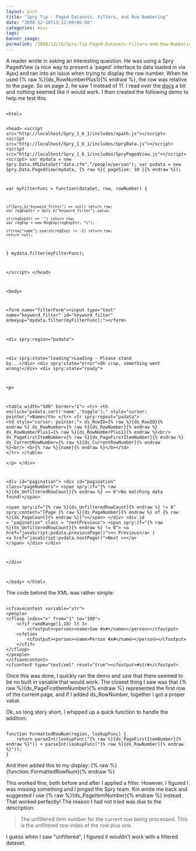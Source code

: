 ```yaml
---
layout: post
title: "Spry Tip - Paged Datasets, Filters, and Row Numbering"
date: "2008-12-18T13:12:00+06:00"
categories: misc 
tags: 
banner_image: 
permalink: /2008/12/18/Spry-Tip-Paged-Datasets-Filters-and-Row-Numbering
---
```


A reader wrote in asking an interesting question. He was using a Spry PagedView (a nice way to present a 'paged' interface to data loaded in via Ajax) and ran into an issue when trying to display the row number. When he used {% raw %}{ds_RowNumberPlus1}{% endraw %}, the row was relative to the page. So on page 2, he saw 1 instead of 11. I read over the <a href="http://labs.adobe.com/technologies/spry/samples/data_region/SpryPagedViewSample.html">docs</a> a bit and nothing seemed like it would work. I then created the following demo to help me test this.
<!--more-->
<code>
&lt;html&gt;

&lt;head&gt;
&lt;script src="http://localhost/Spry_1_6_1/includes/xpath.js"&gt;&lt;/script&gt;
&lt;script src="http://localhost/Spry_1_6_1/includes/SpryData.js"&gt;&lt;/script&gt;
&lt;script src="http://localhost/Spry_1_6_1/includes/SpryPagedView.js"&gt;&lt;/script&gt;
&lt;script&gt;
var mydata = new Spry.Data.XMLDataSet("data.cfm","/people/person"); 
var pvdata = new Spry.Data.PagedView(mydata, {% raw %}{ pageSize: 10 }{% endraw %});

var myFilterFunc = function(dataSet, row, rowNumber) {

	if(Spry.$("keyword_filter") == null) return row;
	var regExpStr = Spry.$("keyword_filter").value;

	if(regExpStr == '') return row;
	var regExp = new RegExp(regExpStr, "i");
	
	if(row["name"].search(regExp) != -1) return row;
	return null;
}
mydata.filter(myFilterFunc);

&lt;/script&gt;
&lt;/head&gt;
	
&lt;body&gt;

&lt;form name="filterForm"&gt;&lt;input type="text" name="keyword_filter" id="keyword_filter" onkeyup="mydata.filter(myFilterFunc);"&gt;&lt;/form&gt;

&lt;div spry:region="pvdata"&gt;

&lt;div spry:state="loading"&gt;Loading - Please stand by...&lt;/div&gt;
&lt;div spry:state="error"&gt;Oh crap, something went wrong!&lt;/div&gt;
&lt;div spry:state="ready"&gt;
	
&lt;p&gt;

&lt;table width="500" border="1"&gt;
	&lt;tr&gt;
		&lt;th onclick="pvdata.sort('name','toggle');" style="cursor: pointer;"&gt;Name&lt;/th&gt;
	&lt;/tr&gt;
	&lt;tr spry:repeat="pvdata"&gt;
		&lt;td style="cursor: pointer;"&gt;
		ds_RowID={% raw %}{ds_RowID}{% endraw %} ds_RowNumber={% raw %}{ds_RowNumber}{% endraw %} ds_RowNumberPlus1={% raw %}{ds_RowNumberPlus1}{% endraw %}&lt;br/&gt;
		ds_PageFirstItemNumber={% raw %}{ds_PageFirstItemNumber}{% endraw %} ds_CurrentRowNumber={% raw %}{ds_CurrentRowNumber}{% endraw %}&lt;br/&gt;
		&lt;b&gt;{% raw %}{name}{% endraw %}&lt;/b&gt;&lt;/td&gt;
	&lt;/tr&gt;
&lt;/table&gt;	
&lt;/p&gt;
&lt;/div&gt;

&lt;div id="pagination"&gt;
	&lt;div id="pagination" class="pageNumbers"&gt;
	&lt;span spry:if="{% raw %}{ds_UnfilteredRowCount}{% endraw %} == 0"&gt;No matching data found!&lt;/span&gt;	
	&lt;span spry:if="{% raw %}{ds_UnfilteredRowCount}{% endraw %} != 0" spry:content="[Page {% raw %}{ds_PageNumber}{% endraw %} of {% raw %}{ds_PageCount}{% endraw %}]"&gt;&lt;/span&gt;
	&lt;/div&gt;
	&lt;div id = "pagination" class = "nextPrevious"&gt;
	&lt;span spry:if="{% raw %}{ds_UnfilteredRowCount}{% endraw %} != 0"&gt;
	&lt;a href="javaScript:pvdata.previousPage()"&gt;&lt;&lt; Previous&lt;/a&gt; | 
	&lt;a href="javaScript:pvdata.nextPage()"&gt;Next &gt;&gt;&lt;/a&gt;
	&lt;/span&gt;
	&lt;/div&gt;
&lt;/div&gt;
	
&lt;/div&gt;


&lt;/body&gt;
&lt;/html&gt;
</code>

The code behind the XML was rather simple:

<code>
&lt;cfsavecontent variable="str"&gt;
&lt;people&gt;
&lt;cfloop index="x" from="1" to="100"&gt;
	&lt;cfif randRange(1,10) lt 3&gt;
		&lt;cfoutput&gt;&lt;person&gt;&lt;name&gt;Sam #x#&lt;/name&gt;&lt;/person&gt;&lt;/cfoutput&gt;
	&lt;cfelse&gt;
		&lt;cfoutput&gt;&lt;person&gt;&lt;name&gt;Person #x#&lt;/name&gt;&lt;/person&gt;&lt;/cfoutput&gt;
	&lt;/cfif&gt;
&lt;/cfloop&gt;
&lt;/people&gt;
&lt;/cfsavecontent&gt;
&lt;cfcontent type="text/xml" reset="true"&gt;&lt;cfoutput&gt;#str#&lt;/cfoutput&gt;
</code>

Once this was done, I quickly ran the demo and saw that there seemed to be no built in variable that would work. The closest thing I saw was that {% raw %}{ds_PageFirstItemNumber}{% endraw %} represented the first row of the current page, and if I added ds_RowNumber, together I got a proper value.

Ok, so long story short, I whipped up a quick function to handle the addition:

<code>
function FormattedRowNum(region, lookupFunc) { 
	return parseInt(lookupFunc("{% raw %}{ds_PageFirstItemNumber}{% endraw %}")) + parseInt(lookupFunc("{% raw %}{ds_RowNumber}{% endraw %}"));
}
</code>

And then added this to my display: {% raw %}{function::FormattedRowNum}{% endraw %}

This worked fine, both before and after I applied a filter. However, I figured I was missing something and I pinged the Spry team. Kin wrote me back and suggested I use {% raw %}{ds_PageItemNumber}{% endraw %} instead. That worked perfectly! The reason I had not tried was due to the description:

<blockquote>
<p>
The unfiltered item number for the current row being processed. This is the unfiltered row index of the row plus one. 
</p>
</blockquote>

I guess when I saw "unfiltered", I figured it wouldn't work with a filtered dataset.